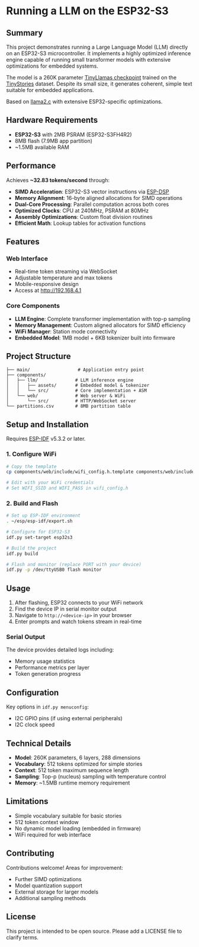 # Running a LLM on the ESP32-S3

## Summary
This project demonstrates running a Large Language Model (LLM) directly on an ESP32-S3 microcontroller. It implements a highly optimized inference engine capable of running small transformer models with extensive optimizations for embedded systems.

The model is a 260K parameter [TinyLlamas checkpoint](https://huggingface.co/karpathy/tinyllamas/tree/main/stories260K) trained on the [TinyStories](https://huggingface.co/datasets/roneneldan/TinyStories) dataset. Despite its small size, it generates coherent, simple text suitable for embedded applications.

Based on [llama2.c](https://github.com/karpathy/llama2.c) with extensive ESP32-specific optimizations.

## Hardware Requirements
- **ESP32-S3** with 2MB PSRAM (ESP32-S3FH4R2)
- 8MB flash (7.9MB app partition)
- ~1.5MB available RAM

## Performance
Achieves **~32.83 tokens/second** through:

- **SIMD Acceleration**: ESP32-S3 vector instructions via [ESP-DSP](https://github.com/espressif/esp-dsp)
- **Memory Alignment**: 16-byte aligned allocations for SIMD operations
- **Dual-Core Processing**: Parallel computation across both cores
- **Optimized Clocks**: CPU at 240MHz, PSRAM at 80MHz
- **Assembly Optimizations**: Custom float division routines
- **Efficient Math**: Lookup tables for activation functions

## Features

### Web Interface
- Real-time token streaming via WebSocket
- Adjustable temperature and max tokens
- Mobile-responsive design
- Access at http://192.168.4.1

### Core Components
- **LLM Engine**: Complete transformer implementation with top-p sampling
- **Memory Management**: Custom aligned allocators for SIMD efficiency
- **WiFi Manager**: Station mode connectivity
- **Embedded Model**: 1MB model + 6KB tokenizer built into firmware

## Project Structure

```
├── main/                  # Application entry point
├── components/
│   ├── llm/              # LLM inference engine
│   │   ├── assets/       # Embedded model & tokenizer
│   │   └── src/          # Core implementation + ASM
│   └── web/              # Web server & WiFi
│       └── src/          # HTTP/WebSocket server
└── partitions.csv        # 8MB partition table
```

## Setup and Installation

Requires [ESP-IDF](https://docs.espressif.com/projects/esp-idf/en/stable/esp32/get-started/index.html#installation) v5.3.2 or later.

### 1. Configure WiFi
```bash
# Copy the template
cp components/web/include/wifi_config.h.template components/web/include/wifi_config.h

# Edit with your WiFi credentials
# Set WIFI_SSID and WIFI_PASS in wifi_config.h
```

### 2. Build and Flash
```bash
# Set up ESP-IDF environment
. ~/esp/esp-idf/export.sh

# Configure for ESP32-S3
idf.py set-target esp32s3

# Build the project
idf.py build

# Flash and monitor (replace PORT with your device)
idf.py -p /dev/ttyUSB0 flash monitor
```

## Usage

1. After flashing, ESP32 connects to your WiFi network
2. Find the device IP in serial monitor output
3. Navigate to `http://<device-ip>` in your browser
4. Enter prompts and watch tokens stream in real-time

### Serial Output
The device provides detailed logs including:
- Memory usage statistics
- Performance metrics per layer
- Token generation progress

## Configuration

Key options in `idf.py menuconfig`:
- I2C GPIO pins (if using external peripherals)
- I2C clock speed

## Technical Details

- **Model**: 260K parameters, 6 layers, 288 dimensions
- **Vocabulary**: 512 tokens optimized for simple stories
- **Context**: 512 token maximum sequence length
- **Sampling**: Top-p (nucleus) sampling with temperature control
- **Memory**: ~1.5MB runtime memory requirement

## Limitations

- Simple vocabulary suitable for basic stories
- 512 token context window
- No dynamic model loading (embedded in firmware)
- WiFi required for web interface

## Contributing

Contributions welcome! Areas for improvement:
- Further SIMD optimizations
- Model quantization support
- External storage for larger models
- Additional sampling methods

## License

This project is intended to be open source. Please add a LICENSE file to clarify terms.
